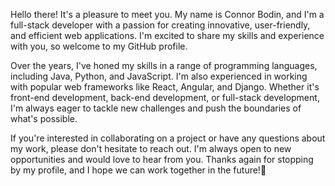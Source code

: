  Hello there! It's a pleasure to meet you. My name is Connor Bodin, and I'm a full-stack developer with a passion for creating innovative, user-friendly, and efficient web applications. I'm excited to share my skills and experience with you, so welcome to my GitHub profile.

 Over the years, I've honed my skills in a range of programming languages, including Java, Python, and JavaScript. I'm also experienced in working with popular web frameworks like React, Angular, and Django. Whether it's front-end development, back-end development, or full-stack development, I'm always eager to tackle new challenges and push the boundaries of what's possible.

If you're interested in collaborating on a project or have any questions about my work, please don't hesitate to reach out. I'm always open to new opportunities and would love to hear from you. Thanks again for stopping by my profile, and I hope we can work together in the future!👋

<!--
**connorbodin/connorbodin** is a ✨ _special_ ✨ repository because its `README.md` (this file) appears on your GitHub profile.

Here are some ideas to get you started:

- 🔭 I’m currently working on ...
- 🌱 I’m currently learning ...
- 👯 I’m looking to collaborate on ...
- 🤔 I’m looking for help with ...
- 💬 Ask me about ...
- 📫 How to reach me: ...
- 😄 Pronouns: ...
- ⚡ Fun fact: ...
-->
